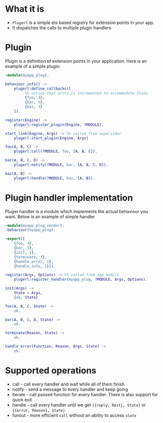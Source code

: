 # What it is

- `Plugerl` is a simple ets based registry for extension points in your app.
- It dispatches the calls to multiple plugin handlers

# Plugin

Plugin is a definition of extension points in your application.
Here is an example of a simple plugin:

```erlang
-module(myapp_plug).

behaviour_info() ->
    plugerl:define_callbacks([
         %% notice that arity is incremented to accommodate State
         {foo, 4},
         {bar, 5},
         {baz, 3}
    ]).

register(Engine) ->
    plugerl:register_plugin(Engine, ?MODULE).

start_link(Engine, Args) -> %% called from supervidor
    plugerl:start_plugin(Engine, Args)

foo(A, B, C) ->
    plugerl:call(?MODULE, foo, [A, B, C]).

bar(A, B, C, D) ->
    plugerl:notify(?MODULE, bar, [A, B, C, D]).

baz(A, B) ->
    plugerl:handle(?MODULE, baz, [A, B]).

```

# Plugin handler implementation

Pluger handler is a module which implements the actual behaviour you want.
Below is an example of simple handler

```erlang
-module(myapp_plug_vendor).
-behaviour(myapp_plug).

-export([
    {foo, 4},
    {bar, 5},
    {init, 1},
    {terminate, 3},
    {handle_error, 2},
    {handle_info, 2}]).

register(Args, Options) -> %% called from app module
    plugerl:register_handler(myapp_plug, ?MODULE, Args, Options).

init(Args) ->
    State = Args,
    {ok, State}

foo(A, B, C, State) ->
    ok.

bar(A, B, C, D, State) ->
    ok.

terminate(Reason, State) ->
    ok.

handle_error(Function, Reason, Args, State) ->
    ok.
```

# Supported operations

- call - call every handler and wait while all of them finish
- notify - send a message to every handler and keep going
- iterate - call passed function for every handler. There is also support for quick exit
- handle - call every handler until we get `{{reply, Rest}, State}` or `{{error, Reason}, State}`
- funout - more efficient `call` without an ability to access `state`
